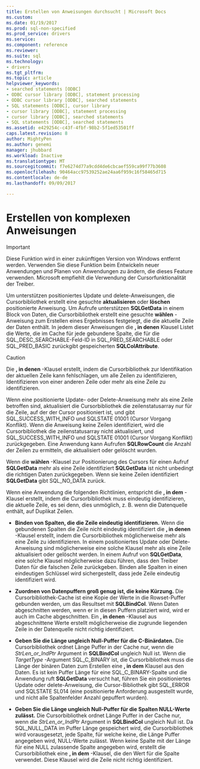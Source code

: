 ```yaml
---
title: Erstellen von Anweisungen durchsucht | Microsoft Docs
ms.custom: 
ms.date: 01/19/2017
ms.prod: sql-non-specified
ms.prod_service: drivers
ms.service: 
ms.component: reference
ms.reviewer: 
ms.suite: sql
ms.technology:
- drivers
ms.tgt_pltfrm: 
ms.topic: article
helpviewer_keywords:
- searched statements [ODBC]
- ODBC cursor library [ODBC], statement processing
- ODBC cursor library [ODBC], searched statements
- SQL statements [ODBC], cursor library
- cursor library [ODBC], statement processing
- cursor library [ODBC], searched statements
- SQL statements [ODBC], searched statements
ms.assetid: e429254c-c43f-4fbf-98b2-5f1ed53501ff
caps.latest.revision: 8
author: MightyPen
ms.author: genemi
manager: jhubbard
ms.workload: Inactive
ms.translationtype: MT
ms.sourcegitcommit: f7e6274d77a9cdd4de6cbcaef559ca99f77b3608
ms.openlocfilehash: 90464acc97539252ae24aa6f959c16f58465d715
ms.contentlocale: de-de
ms.lasthandoff: 09/09/2017

---
```

# <a name="constructing-searched-statements"></a>Erstellen von komplexen Anweisungen
> [!IMPORTANT]  
>  Diese Funktion wird in einer zukünftigen Version von Windows entfernt werden. Verwenden Sie diese Funktion beim Entwickeln neuer Anwendungen und Planen von Anwendungen zu ändern, die dieses Feature verwenden. Microsoft empfiehlt die Verwendung der Cursorfunktionalität der Treiber.  
  
 Um unterstützen positioniertes Update und delete-Anweisungen, die Cursorbibliothek erstellt eine gesuchte **aktualisieren** oder **löschen** positionierte Anweisung. Um Aufrufe unterstützen **SQLGetData** in einem Block von Daten, die Cursorbibliothek erstellt eine gesuchte **wählen** -Anweisung zum Erstellen eines Ergebnisses festgelegt, die die aktuelle Zeile der Daten enthält. In jedem dieser Anweisungen die **, in denen** Klausel Listet die Werte, die im Cache für jede gebundene Spalte, die für die SQL_DESC_SEARCHABLE-Feld-ID in SQL_PRED_SEARCHABLE oder SQL_PRED_BASIC zurückgibt gespeicherten  **SQLColAttribute**.  
  
> [!CAUTION]  
>  Die **, in denen** -Klausel erstellt, indem die Cursorbibliothek zur Identifikation der aktuellen Zeile kann fehlschlagen, um alle Zeilen zu identifizieren, Identifizieren von einer anderen Zeile oder mehr als eine Zeile zu identifizieren.  
  
 Wenn eine positionierte Update- oder Delete-Anweisung mehr als eine Zeile betroffen sind, aktualisiert die Cursorbibliothek die zeilenstatusarray nur für die Zeile, auf der der Cursor positioniert ist, und gibt SQL_SUCCESS_WITH_INFO und SQLSTATE 01001 (Cursor Vorgang Konflikt). Wenn die Anweisung keine Zeilen identifiziert, wird die Cursorbibliothek die zeilenstatusarray nicht aktualisiert, und SQL_SUCCESS_WITH_INFO und SQLSTATE 01001 (Cursor Vorgang Konflikt) zurückgegeben. Eine Anwendung kann Aufrufen **SQLRowCount** die Anzahl der Zeilen zu ermitteln, die aktualisiert oder gelöscht wurden.  
  
 Wenn die **wählen** -Klausel zur Positionierung des Cursors für einen Aufruf **SQLGetData** mehr als eine Zeile identifiziert **SQLGetData** ist nicht unbedingt die richtigen Daten zurückgegeben. Wenn sie keine Zeilen identifiziert **SQLGetData** gibt SQL_NO_DATA zurück.  
  
 Wenn eine Anwendung die folgenden Richtlinien, entspricht die **, in dem** -Klausel erstellt, indem die Cursorbibliothek muss eindeutig identifizieren, die aktuelle Zeile, es sei denn, dies unmöglich, z. B. wenn die Datenquelle enthält, auf Duplikat Zeilen.  
  
-   **Binden von Spalten, die die Zeile eindeutig identifizieren.** Wenn die gebundenen Spalten die Zeile nicht eindeutig identifiziert die **, in denen** -Klausel erstellt, indem die Cursorbibliothek möglicherweise mehr als eine Zeile zu identifizieren. In einem positioniertes Update oder Delete-Anweisung sind möglicherweise eine solche Klausel mehr als eine Zeile aktualisiert oder gelöscht werden. In einem Aufruf von **SQLGetData**, eine solche Klausel möglicherweise dazu führen, dass den Treiber Daten für die falschen Zeile zurückgeben. Binden alle Spalten in einen eindeutigen Schlüssel wird sichergestellt, dass jede Zeile eindeutig identifiziert wird.  
  
-   **Zuordnen von Datenpuffern groß genug ist, die keine Kürzung.** Die Cursorbibliothek-Cache ist eine Kopie der Werte in die Rowset-Puffer gebunden werden, um das Resultset mit **SQLBindCol**. Wenn Daten abgeschnitten werden, wenn er in diesen Puffern platziert wird, wird er auch im Cache abgeschnitten. Ein **, in denen** -Klausel aus abgeschnittene Werte erstellt möglicherweise die zugrunde liegenden Zeile in der Datenquelle nicht richtig identifiziert.  
  
-   **Geben Sie die Länge ungleich Null-Puffer für die C-Binärdaten.** Die Cursorbibliothek ordnet Länge Puffer in der Cache nur, wenn die *StrLen_or_IndPtr* Argument in **SQLBindCol** ungleich Null ist. Wenn die *TargetType* -Argument SQL_C_BINARY ist, die Cursorbibliothek muss die Länge der binären Daten zum Erstellen eine **, in dem** Klausel aus den Daten. Es ist kein Puffer Länge für eine SQL_C_BINARY-Spalte und die Anwendung ruft **SQLGetData** versucht hat, führen Sie ein positioniertes Update oder delete-Anweisung, die Cursor-Bibliothek gibt SQL_ERROR und SQLSTATE SL014 (eine positionierte Anforderung ausgestellt wurde, und nicht alle Spaltenfelder Anzahl gepuffert wurden).  
  
-   **Geben Sie die Länge ungleich Null-Puffer für die Spalten NULL-Werte zulässt.** Die Cursorbibliothek ordnet Länge Puffer in der Cache nur, wenn die *StrLen_or_IndPtr* Argument in **SQLBindCol** ungleich Null ist. Da SQL_NULL_DATA im Puffer Länge gespeichert wird, die Cursorbibliothek wird vorausgesetzt, jede Spalte, für welche keine, die Länge Puffer angegeben wird, NULL-Werte zulässt. Wenn keine Spalte mit der Länge für eine NULL zulassende Spalte angegeben wird, erstellt die Cursorbibliothek eine **, in dem** -Klausel, die den Wert für die Spalte verwendet. Diese Klausel wird die Zeile nicht richtig identifiziert.

